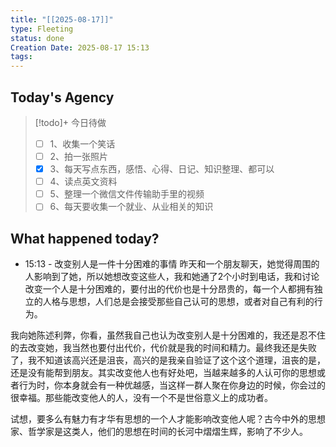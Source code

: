 ```yaml
---
title: "[[2025-08-17]]"
type: Fleeting
status: done
Creation Date: 2025-08-17 15:13
tags:
---
```

## Today's Agency
> [!todo]+ 今日待做
> - [ ] 1、收集一个笑话
> - [ ] 2、拍一张照片
> - [x] 3、每天写点东西，感悟、心得、日记、知识整理、都可以
> - [ ] 4、读点英文资料
> - [ ] 5、整理一个微信文件传输助手里的视频
> - [ ] 6、每天要收集一个就业、从业相关的知识

## What happened today?
- 15:13 - 改变别人是一件十分困难的事情
昨天和一个朋友聊天，她觉得周围的人影响到了她，所以她想改变这些人，我和她通了2个小时到电话，我和讨论改变一个人是十分困难的，要付出的代价也是十分昂贵的，每一个人都拥有独立的人格与思想，人们总是会接受那些自己认可的思想，或者对自己有利的行为。

我向她陈述利弊，你看，虽然我自己也认为改变别人是十分困难的，我还是忍不住的去改变她，我当然也要付出代价，代价就是我的时间和精力。最终我还是失败了，我不知道该高兴还是沮丧，高兴的是我亲自验证了这个这个道理，沮丧的是，还是没有能帮到朋友。其实改变他人也有好处吧，当越来越多的人认可你的思想或者行为时，你本身就会有一种优越感，当这样一群人聚在你身边的时候，你会过的很幸福。那些能改变他人的人，没有一个不是世俗意义上的成功者。

试想，要多么有魅力有才华有思想的一个人才能影响改变他人呢？古今中外的思想家、哲学家是这类人，他们的思想在时间的长河中熠熠生辉，影响了不少人。